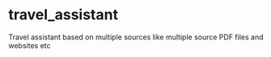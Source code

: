 # travel_assistant
Travel assistant based on multiple sources like multiple source PDF files and websites etc
